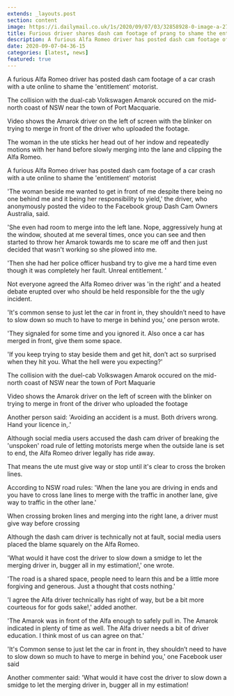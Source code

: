 ```yaml
---
extends: _layouts.post
section: content
image: https://i.dailymail.co.uk/1s/2020/09/07/03/32858928-0-image-a-27_1599445127133.jpg 
title: Furious driver shares dash cam footage of prang to shame the entitled motorist 
description: A furious Alfa Romeo driver has posted dash cam footage of a car crash with a ute online to shame the entitlement motorist. 
date: 2020-09-07-04-36-15 
categories: [latest, news] 
featured: true 
--- 
```

A furious Alfa Romeo driver has posted dash cam footage of a car crash with a ute online to shame the 'entitlement' motorist.

The collision with the dual-cab Volkswagen Amarok occured on the mid-north coast of NSW near the town of Port Macquarie.

Video shows the Amarok driver on the left of screen with the blinker on trying to merge in front of the driver who uploaded the footage.

The woman in the ute sticks her head out of her indow and repeatedly motions with her hand before slowly merging into the lane and clipping the Alfa Romeo. 

A furious Alfa Romeo driver has posted dash cam footage of a car crash with a ute online to shame the 'entitlement' motorist

'The woman beside me wanted to get in front of me despite there being no one behind me and it being her responsibility to yield,' the driver, who anonymously posted the video to the Facebook group Dash Cam Owners Australia, said.

'She even had room to merge into the left lane. Nope, aggressively hung at the window, shouted at me several times, once you can see and then started to throw her Amarok towards me to scare me off and then just decided that wasn't working so she plowed into me. 

'Then she had her police officer husband try to give me a hard time even though it was completely her fault. Unreal entitlement. ' 

Not everyone agreed the Alfa Romeo driver was 'in the right' and a heated debate erupted over who should be held responsible for the the ugly incident. 

'It's common sense to just let the car in front in, they shouldn’t need to have to slow down so much to have to merge in behind you,' one person wrote.

'They signaled for some time and you ignored it. Also once a car has merged in front, give them some space. 

'If you keep trying to stay beside them and get hit, don’t act so surprised when they hit you. What the hell were you expecting?'

The collision with the duel-cab Volkswagen Amarok occured on the mid-north coast of NSW near the town of Port Maquarie

Video shows the Amarok driver on the left of screen with the blinker on trying to merge in front of the driver who uploaded the footage

Another person said: 'Avoiding an accident is a must. Both drivers wrong. Hand your licence in,.'

Although social media users accused the dash cam driver of breaking the 'unspoken' road rule of letting motorists merge when the outside lane is set to end, the Alfa Romeo driver legally has ride away.

That means the ute must give way or stop until it's clear to cross the broken lines.

According to NSW road rules: 'When the lane you are driving in ends and you have to cross lane lines to merge with the traffic in another lane, give way to traffic in the other lane.'

When crossing broken lines and merging into the right lane, a driver must give way before crossing

Although the dash cam driver is technically not at fault, social media users placed the blame squarely on the Alfa Romeo.

'What would it have cost the driver to slow down a smidge to let the merging driver in, bugger all in my estimation!,' one wrote.

'The road is a shared space, people need to learn this and be a little more forgiving and generous. Just a thought that costs nothing.'

 'I agree the Alfa driver technically has right of way, but be a bit more courteous for for gods sake!,' added another.

'The Amarok was in front of the Alfa enough to safely pull in. The Amarok indicated in plenty of time as well. The Alfa driver needs a bit of driver education. I think most of us can agree on that.'  

'It's Common sense to just let the car in front in, they shouldn’t need to have to slow down so much to have to merge in behind you,' one Facebook user said

Another commenter said: 'What would it have cost the driver to slow down a smidge to let the merging driver in, bugger all in my estimation!

